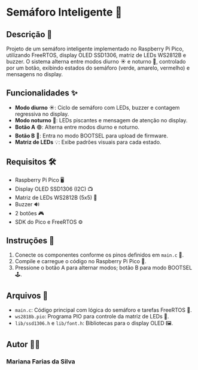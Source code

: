 # Semáforo Inteligente 🚦

## Descrição 📝
Projeto de um semáforo inteligente implementado no Raspberry Pi Pico, utilizando FreeRTOS, display OLED SSD1306, matriz de LEDs WS2812B e buzzer. O sistema alterna entre modos diurno ☀️ e noturno 🌙, controlado por um botão, exibindo estados do semáforo (verde, amarelo, vermelho) e mensagens no display.

## Funcionalidades ✨
- **Modo diurno** ☀️: Ciclo de semáforo com LEDs, buzzer e contagem regressiva no display.
- **Modo noturno** 🌙: LEDs piscantes e mensagem de atenção no display.
- **Botão A** 🟢: Alterna entre modos diurno e noturno.
- **Botão B** 🔵: Entra no modo BOOTSEL para upload de firmware.
- **Matriz de LEDs** 💡: Exibe padrões visuais para cada estado.

## Requisitos 🛠️
- Raspberry Pi Pico 🖥️
- Display OLED SSD1306 (I2C) 📺
- Matriz de LEDs WS2812B (5x5) 🌈
- Buzzer 🔊
- 2 botões 🎮
- SDK do Pico e FreeRTOS ⚙️

## Instruções 🚀
1. Conecte os componentes conforme os pinos definidos em `main.c` 🔌.
2. Compile e carregue o código no Raspberry Pi Pico 💾.
3. Pressione o botão A para alternar modos; botão B para modo BOOTSEL 🕹️.

## Arquivos 📂
- `main.c`: Código principal com lógica do semáforo e tarefas FreeRTOS 🧠.
- `ws2818b.pio`: Programa PIO para controle da matriz de LEDs 🌟.
- `lib/ssd1306.h` e `lib/font.h`: Bibliotecas para o display OLED 🖼️.

## Autor 👨‍💻
### Mariana Farias da Silva
